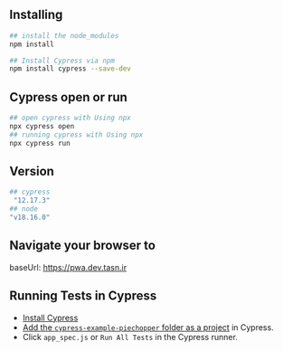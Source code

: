 ## Installing

```bash
## install the node_modules
npm install
```
```bash
## Install Cypress via npm
npm install cypress --save-dev
```

## Cypress open or run

```bash
## open cypress with Using npx
npx cypress open
## running cypress with Using npx
npx cypress run
```

## Version

```bash
## cypress
 "12.17.3"
## node 
"v18.16.0"
```

## Navigate your browser to
baseUrl: https://pwa.dev.tasn.ir

## Running Tests in Cypress

- [Install Cypress](https://on.cypress.io/guides/installing-and-running#section-installing)
- [Add the `cypress-example-piechopper` folder as a project](https://on.cypress.io/guides/installing-and-running#section-adding-projects) in Cypress.
- Click `app_spec.js` or `Run All Tests` in the Cypress runner.


